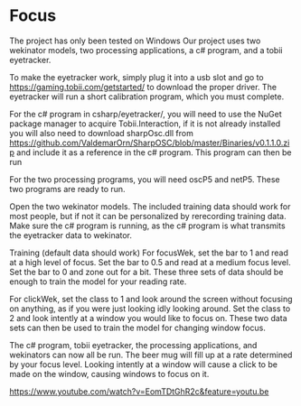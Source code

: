 # Focus
The project has only been tested on Windows
Our project uses two wekinator models, two processing applications, a c# program, and a tobii eyetracker.

To make the eyetracker work, simply plug it into a usb slot and go to https://gaming.tobii.com/getstarted/ to download the
proper driver. The eyetracker will run a short calibration program, which you must complete.

For the c# program in csharp/eyetracker/, you will need to use the NuGet package manager to acquire Tobii.Interaction, if it is not already installed
you will also need to download sharpOsc.dll from https://github.com/ValdemarOrn/SharpOSC/blob/master/Binaries/v0.1.1.0.zip
and include it as a reference in the c# program. This program can then be run

For the two processing programs, you will need oscP5 and netP5. These two programs are ready to run.

Open the two wekinator models. The included training data should work for most people, but if not it can be personalized by
 rerecording training data. Make sure the c# program is running, as the c# program is what transmits the eyetracker
 data to wekinator.

Training (default data should work)
For focusWek, set the bar to 1 and read at a high level of focus. Set the bar to 0.5 and read at a medium focus level.
Set the bar to 0 and zone out for a bit. These three sets of data should be enough to train the model for your reading rate.

For clickWek, set the class to 1 and look around the screen without focusing on anything, as if you were just looking
idly looking around. Set the class to 2 and look intently at a window you would like to focus on. These two data sets
can then be used to train the model for changing window focus.

The c# program, tobii eyetracker, the processing applications, and wekinators can now all be run. The beer mug will fill
up at a rate determined by your focus level. Looking intently at a window will cause a click to be made on the window,
causing windows to focus on it.

https://www.youtube.com/watch?v=EomTDtGhR2c&feature=youtu.be
